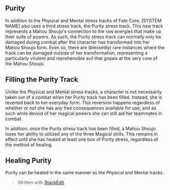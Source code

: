 ## Purity

In addition to the Physical and Mental stress tracks of Fate Core, [SYSTEM NAME] also uses a third stress track, the Purity stress track. This new track represents a Mahou Shoujo's connection to the raw energies that make up their suite of powers. As such, the Purity stress track can normally only be damaged during combat after the character has transformed into her Mahou Shoujo form. Even so, there are (blessedly) rare instances where the track can be damaged outside of her transformation, representing a particularly virulent and reprehensible evil that gnaws at the very core of the Mahou Shoujo. 

## Filling the Purity Track

Unlike the Physical and Mental stress tracks, a character is not necessarily taken out of a combat when her Purity track has been filled. Instead, she is reverted back to her everyday form. This reversion happens regardless of whether or not she has any free consequences available for use, and as such while devoid of her magical powers she can still aid her teammates in combat.

In addition, once the Purity stress track has been filled, a Mahou Shoujo loses her ability to utilized any of the three Magical skills. This remains in effect until she has healed at least one box of Purity stress, regardless of the method of healing.

## Healing Purity

Purity can be healed in the same manner as the Physical and Mental tracks. 





> Written with [StackEdit](https://stackedit.io/).
<!--stackedit_data:
eyJoaXN0b3J5IjpbMTIyODYzNjg0MywtMTU2MjY5NzA3NF19
-->
